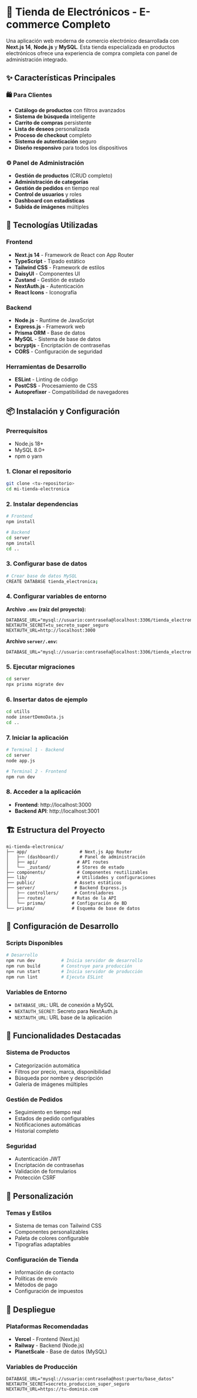 ﻿# 🛒 Tienda de Electrónicos - E-commerce Completo

Una aplicación web moderna de comercio electrónico desarrollada con **Next.js 14**, **Node.js** y **MySQL**. Esta tienda especializada en productos electrónicos ofrece una experiencia de compra completa con panel de administración integrado.

## ✨ Características Principales

### 🛍️ **Para Clientes**
- **Catálogo de productos** con filtros avanzados
- **Sistema de búsqueda** inteligente
- **Carrito de compras** persistente
- **Lista de deseos** personalizada
- **Proceso de checkout** completo
- **Sistema de autenticación** seguro
- **Diseño responsivo** para todos los dispositivos

### ⚙️ **Panel de Administración**
- **Gestión de productos** (CRUD completo)
- **Administración de categorías**
- **Gestión de pedidos** en tiempo real
- **Control de usuarios** y roles
- **Dashboard con estadísticas**
- **Subida de imágenes** múltiples

## 🚀 Tecnologías Utilizadas

### **Frontend**
- **Next.js 14** - Framework de React con App Router
- **TypeScript** - Tipado estático
- **Tailwind CSS** - Framework de estilos
- **DaisyUI** - Componentes UI
- **Zustand** - Gestión de estado
- **NextAuth.js** - Autenticación
- **React Icons** - Iconografía

### **Backend**
- **Node.js** - Runtime de JavaScript
- **Express.js** - Framework web
- **Prisma ORM** - Base de datos
- **MySQL** - Sistema de base de datos
- **bcryptjs** - Encriptación de contraseñas
- **CORS** - Configuración de seguridad

### **Herramientas de Desarrollo**
- **ESLint** - Linting de código
- **PostCSS** - Procesamiento de CSS
- **Autoprefixer** - Compatibilidad de navegadores

## 📦 Instalación y Configuración

### **Prerrequisitos**
- Node.js 18+ 
- MySQL 8.0+
- npm o yarn

### **1. Clonar el repositorio**
```bash
git clone <tu-repositorio>
cd mi-tienda-electronica
```

### **2. Instalar dependencias**
```bash
# Frontend
npm install

# Backend
cd server
npm install
cd ..
```

### **3. Configurar base de datos**
```bash
# Crear base de datos MySQL
CREATE DATABASE tienda_electronica;
```

### **4. Configurar variables de entorno**

**Archivo `.env` (raíz del proyecto):**
```env
DATABASE_URL="mysql://usuario:contraseña@localhost:3306/tienda_electronica"
NEXTAUTH_SECRET=tu_secreto_super_seguro
NEXTAUTH_URL=http://localhost:3000
```

**Archivo `server/.env`:**
```env
DATABASE_URL="mysql://usuario:contraseña@localhost:3306/tienda_electronica"
```

### **5. Ejecutar migraciones**
```bash
cd server
npx prisma migrate dev
```

### **6. Insertar datos de ejemplo**
```bash
cd utills
node insertDemoData.js
cd ..
```

### **7. Iniciar la aplicación**
```bash
# Terminal 1 - Backend
cd server
node app.js

# Terminal 2 - Frontend
npm run dev
```

### **8. Acceder a la aplicación**
- **Frontend**: http://localhost:3000
- **Backend API**: http://localhost:3001

## 🏗️ Estructura del Proyecto

```
mi-tienda-electronica/
├── app/                    # Next.js App Router
│   ├── (dashboard)/        # Panel de administración
│   ├── api/               # API routes
│   └── _zustand/          # Stores de estado
├── components/            # Componentes reutilizables
├── lib/                   # Utilidades y configuraciones
├── public/               # Assets estáticos
├── server/               # Backend Express.js
│   ├── controllers/      # Controladores
│   ├── routes/          # Rutas de la API
│   └── prisma/          # Configuración de BD
└── prisma/              # Esquema de base de datos
```

## 🔧 Configuración de Desarrollo

### **Scripts Disponibles**
```bash
# Desarrollo
npm run dev          # Inicia servidor de desarrollo
npm run build        # Construye para producción
npm run start        # Inicia servidor de producción
npm run lint         # Ejecuta ESLint
```

### **Variables de Entorno**
- `DATABASE_URL`: URL de conexión a MySQL
- `NEXTAUTH_SECRET`: Secreto para NextAuth.js
- `NEXTAUTH_URL`: URL base de la aplicación

## 📱 Funcionalidades Destacadas

### **Sistema de Productos**
- Categorización automática
- Filtros por precio, marca, disponibilidad
- Búsqueda por nombre y descripción
- Galería de imágenes múltiples

### **Gestión de Pedidos**
- Seguimiento en tiempo real
- Estados de pedido configurables
- Notificaciones automáticas
- Historial completo

### **Seguridad**
- Autenticación JWT
- Encriptación de contraseñas
- Validación de formularios
- Protección CSRF

## 🎨 Personalización

### **Temas y Estilos**
- Sistema de temas con Tailwind CSS
- Componentes personalizables
- Paleta de colores configurable
- Tipografías adaptables

### **Configuración de Tienda**
- Información de contacto
- Políticas de envío
- Métodos de pago
- Configuración de impuestos

## 🚀 Despliegue

### **Plataformas Recomendadas**
- **Vercel** - Frontend (Next.js)
- **Railway** - Backend (Node.js)
- **PlanetScale** - Base de datos (MySQL)

### **Variables de Producción**
```env
DATABASE_URL="mysql://usuario:contraseña@host:puerto/base_datos"
NEXTAUTH_SECRET=secreto_produccion_super_seguro
NEXTAUTH_URL=https://tu-dominio.com
```
